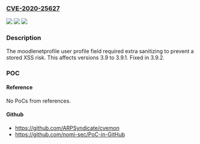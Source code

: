 ### [CVE-2020-25627](https://cve.mitre.org/cgi-bin/cvename.cgi?name=CVE-2020-25627)
![](https://img.shields.io/static/v1?label=Product&message=Moodle&color=blue)
![](https://img.shields.io/static/v1?label=Version&message=n%2Fa&color=blue)
![](https://img.shields.io/static/v1?label=Vulnerability&message=CWE-79&color=brighgreen)

### Description

The moodlenetprofile user profile field required extra sanitizing to prevent a stored XSS risk. This affects versions 3.9 to 3.9.1. Fixed in 3.9.2.

### POC

#### Reference
No PoCs from references.

#### Github
- https://github.com/ARPSyndicate/cvemon
- https://github.com/nomi-sec/PoC-in-GitHub

